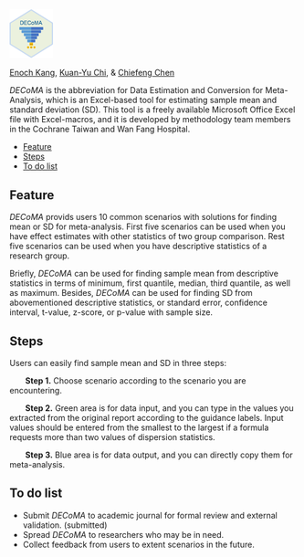 <img src="DECoMA_logo.png" width="15%" />

[Enoch Kang](https://orcid.org/0000-0002-4903-942X), 
[Kuan-Yu Chi](https://orcid.org/0000-0003-0763-8157), &
[Chiefeng Chen](https://orcid.org/0000-0002-1595-6553)

*DECoMA* is the abbreviation for Data Estimation and Conversion for
Meta-Analysis, which is an Excel-based tool for estimating sample mean
and standard deviation (SD). This tool is a freely available Microsoft 
Office Excel file with Excel-macros, and it is developed by methodology 
team members in the Cochrane Taiwan and Wan Fang Hospital.

-   [Feature](#features)
-   [Steps](#steps)
-   [To do list](#to-do-list)

## Feature

*DECoMA* provids users 10 common scenarios with solutions for finding
mean or SD for meta-analysis. First five scenarios can be used when you
have effect estimates with other statistics of two group comparison.
Rest five scenarios can be used when you have descriptive statistics of
a research group.

Briefly, *DECoMA* can be used for finding sample mean from descriptive
statistics in terms of minimum, first quantile, median, third quantile,
as well as maximum. Besides, *DECoMA* can be used for finding SD from
abovementioned descriptive statistics, or standard error, confidence
interval, t-value, z-score, or p-value with sample size.

## Steps

Users can easily find sample mean and SD in three steps:

       **Step 1.** Choose scenario according to the scenario you are
encountering.

       **Step 2.** Green area is for data input, and you can type in the
values you extracted from the original report according to the guidance
labels. Input values should be entered from the smallest to the largest
if a formula requests more than two values of dispersion statistics.

       **Step 3.** Blue area is for data output, and you can directly
copy them for meta-analysis.

## To do list

-   Submit *DECoMA* to academic journal for formal review and external
    validation. (submitted)
-   Spread *DECoMA* to researchers who may be in need.
-   Collect feedback from users to extent scenarios in the future.
